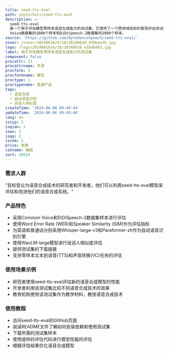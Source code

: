 ```yaml
---
title: seed-tts-eval
path: yuyinchuli/seed-tts-eval
description: >-
  seed-tts-eval
  是一个用于评估模型零样本语音生成能力的测试集，它提供了一个跨领域目标的客观评估测试集，包含从英语和普通话公共语料库中提取的样本，用于衡量模型在各种客观指标上的表现。它使用了Common
  Voice数据集的1000个样本和DiDiSpeech-2数据集的2000个样本。
source: 'https://github.com/BytedanceSpeech/seed-tts-eval/'
cover: /cover/20240610/6/10/20240610_970bae3b.jpg
logo: /logo/20240610/6/10/20240610_e1b4b993.jpg
label: 用于评估模型零样本语音生成能力的测试集
component: false
procattr: 13
procattrname: 开源
procform: 5
procformname: 模型
proctype: 1
proctypename: 普通产品
tags:
  - 语音合成
  - 自动语音识别
  - 说话人相似度
createTime: '2024-06-06 09:49:44'
updateTime: '2024-06-06 09:49:44'
lang: en
isicp: 2
isqian: 2
iswx: 2
isqq: 2
iscom: 2
price: 免费
catname: 编程
sort: 30924
---
```




### 需求人群
"目标受众为语音合成技术的研究者和开发者，他们可以利用seed-tts-eval模型来评估和改进他们的语音合成系统。"

### 产品特色
* 采用Common Voice和DiDiSpeech-2数据集样本进行评估
* 使用Word Error Rate (WER)和Speaker Similarity (SIM)作为评估指标
* 为英语和普通话分别采用Whisper-large-v3和Paraformer-zh作为自动语音识别引擎
* 使用WavLM-large模型进行说话人相似度评估
* 提供测试集的下载链接
* 支持零样本文本到语音(TTS)和声音转换(VC)任务的评估

### 使用场景示例
* 研究者使用seed-tts-eval评估新的语音合成模型的性能
* 开发者利用该测试集比较不同语音合成技术的效果
* 教育机构使用该测试集作为教学材料，教授语音合成技术

### 使用教程
* 访问seed-tts-eval的GitHub页面
* 阅读README文件了解如何安装依赖和使用测试集
* 下载所需的测试集样本
* 使用提供的评估代码进行模型性能的评估
* 根据评估结果优化语音合成模型

  

